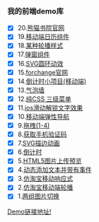### 我的前端demo库

- [x] 20.[熊猫书院官网](https://www.pandateacher.com/)
- [x] 19.[移动端日历组件](http://meckodo.github.io/myDemo/demo/17/index.html)
- [x] 18.[某种轮播样式](http://meckodo.github.io/myDemo/demo/18/index.html)
- [x] 17.[弹窗组件](http://meckodo.github.io/myDemo/demo/14/index.html)
- [x] 16.[SVG圆环动效](http://meckodo.github.io/myDemo/demo/16/index.html)
- [x] 15.[forchange官网](http://www.forchange.cn/)
- [x] 14.[倒计时小项目(移动端)](http://meckodo.github.io/myDemo/demo/timeout/index.html)
- [x] 13.[气泡墙](http://meckodo.github.io/myDemo/demo/13/index.html)
- [x] 12.[纯CSS 三级菜单](http://meckodo.github.io/myDemo/demo/12/index.html)
- [x] 11.[ios滑动解锁文字效果](http://meckodo.github.io/myDemo/demo/11/index.html)
- [x] 10.[移动端弹性导航](http://meckodo.github.io/myDemo/demo/10/index.html)
- [x] 9.[拖拽(1-4)](http://meckodo.github.io/myDemo/)
- [x] 8.[获取手机验证码](http://meckodo.github.io/myDemo/demo/8/index.html)
- [x] 7.[SVG描边动画](http://meckodo.github.io/myDemo/demo/7/index.html)
- [x] 6.[倒计时](http://meckodo.github.io/myDemo/demo/6/index.html)
- [x] 5.[HTML5图片上传预览](http://meckodo.github.io/myDemo/demo/5/index.html)
- [x] 4.[动态添加文本并带有事件](http://meckodo.github.io/myDemo/demo/4/index.html)
- [x] 3.[仿淘宝移动响应式](http://meckodo.github.io/myDemo/demo/3/index.html)
- [x] 2.[仿淘宝移动端轮播](http://meckodo.github.io/myDemo/demo/2/m-taobao.html)
- [x] 1.[两组图片切换](http://meckodo.github.io/myDemo/demo/1/banner-demo.html)

 [Demo链接地址!](http://meckodo.github.io/myDemo/) 